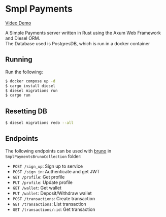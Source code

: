 # Smpl Payments

[Video Demo](https://youtube.com/)

A Simple Payments server written in Rust using the Axum Web Framework and Diesel ORM. \
The Database used is PostgresDB, which is run in a docker container

## Running
Run the following:
```sh
$ docker compose up -d
$ cargo install diesel
$ diesel migrations run
$ cargo run
```

## Resetting DB
```sh
$ diesel migrations redo --all
```

## Endpoints

The following endpoints can be used with [bruno](https://www.usebruno.com/) in `SmplPaymentsBrunoCollection` folder:

- `POST /sign_up`: Sign up to service
- `POST /sign_in`: Authenticate and get JWT
- `GET /profile`: Get profile
- `PUT /profile`: Update profile
- `GET /wallet`: Get wallet
- `PUT /wallet`: Deposit/Withdraw wallet
- `POST /transactions`: Create transaction
- `GET /transactions`: List transaction
- `GET /transactions/:id`: Get transaction
